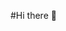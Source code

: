 #Hi there 👋

<!--
**Jobaduwul/Jobaduwul** is a ✨ _special_ ✨ repository because its `README.md` (this file) appears on your GitHub profile.

Here are some ideas to get you started:

- 🔭 I’m currently working on ... 
- 🌱 I’m currently learning ... MERN Stack, Android Development, Game Development
- 👯 I’m looking to collaborate on ...
- 🤔 I’m looking for help with ...
- 💬 Ask me about ...
- 📫 How to reach me: ... kazijawadulislam123@gmail.com
- 😄 Pronouns: ... He/Him/His
- ⚡ Fun fact: ...
-->
